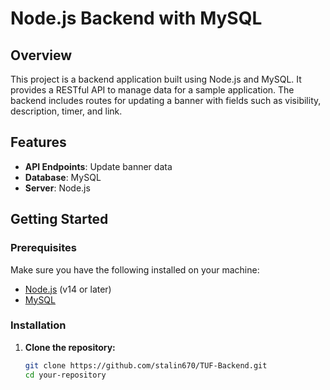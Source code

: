 # Node.js Backend with MySQL

## Overview

This project is a backend application built using Node.js and MySQL. It provides a RESTful API to manage data for a sample application. The backend includes routes for updating a banner with fields such as visibility, description, timer, and link.

## Features

- **API Endpoints**: Update banner data
- **Database**: MySQL
- **Server**: Node.js

## Getting Started

### Prerequisites

Make sure you have the following installed on your machine:

- [Node.js](https://nodejs.org/) (v14 or later)
- [MySQL](https://www.mysql.com/)

### Installation

1. **Clone the repository:**

   ```bash
   git clone https://github.com/stalin670/TUF-Backend.git
   cd your-repository
